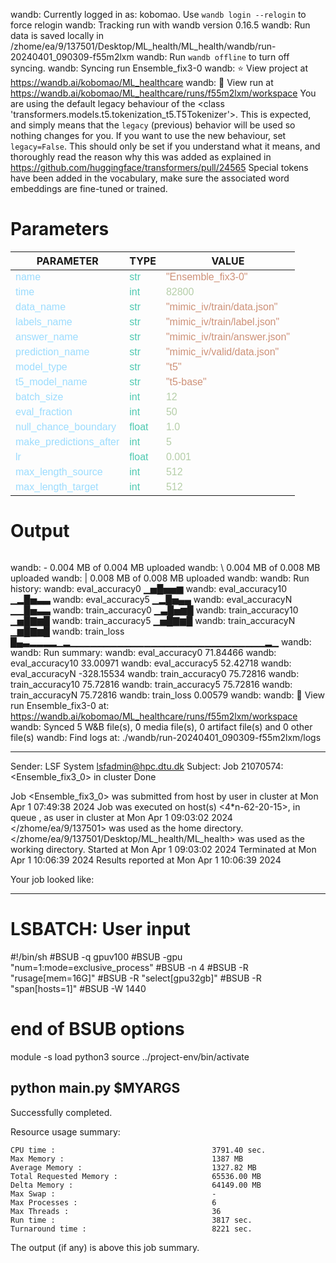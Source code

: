 wandb: Currently logged in as: kobomao. Use `wandb login --relogin` to force relogin
wandb: Tracking run with wandb version 0.16.5
wandb: Run data is saved locally in /zhome/ea/9/137501/Desktop/ML_health/ML_health/wandb/run-20240401_090309-f55m2lxm
wandb: Run `wandb offline` to turn off syncing.
wandb: Syncing run Ensemble_fix3-0
wandb: ⭐️ View project at https://wandb.ai/kobomao/ML_healthcare
wandb: 🚀 View run at https://wandb.ai/kobomao/ML_healthcare/runs/f55m2lxm/workspace
You are using the default legacy behaviour of the <class 'transformers.models.t5.tokenization_t5.T5Tokenizer'>. This is expected, and simply means that the `legacy` (previous) behavior will be used so nothing changes for you. If you want to use the new behaviour, set `legacy=False`. This should only be set if you understand what it means, and thoroughly read the reason why this was added as explained in https://github.com/huggingface/transformers/pull/24565
Special tokens have been added in the vocabulary, make sure the associated word embeddings are fine-tuned or trained.

<style>
c { color: #9cdcfe; font-family: 'Verdana', sans-serif;} /* VARIABLE */
d { color: #4EC9B0; font-family: 'Verdana', sans-serif;} /* CLASS */
e { color: #569cd6; font-family: 'Verdana', sans-serif;} /* BOOL */
f { color: #b5cea8; font-family: 'Verdana', sans-serif;} /* NUMBERS */
j { color: #ce9178; font-family: 'Verdana', sans-serif;} /* STRING */
k { font-family: 'Verdana', sans-serif;} /* SYMBOLS */
</style>

# Parameters

| PARAMETER         | TYPE              | VALUE             |
|-------------------|-------------------|-------------------|
| <c>name</c>       | <d>str</d>        | <j>"Ensemble_fix3-0"</j> |
| <c>time</c>       | <d>int</d>        | <f>82800</f>      |
| <c>data_name</c>  | <d>str</d>        | <j>"mimic_iv/train/data.json"</j> |
| <c>labels_name</c>| <d>str</d>        | <j>"mimic_iv/train/label.json"</j> |
| <c>answer_name</c>| <d>str</d>        | <j>"mimic_iv/train/answer.json"</j> |
| <c>prediction_name</c>| <d>str</d>        | <j>"mimic_iv/valid/data.json"</j> |
| <c>model_type</c> | <d>str</d>        | <j>"t5"</j>       |
| <c>t5_model_name</c>| <d>str</d>        | <j>"t5-base"</j>  |
| <c>batch_size</c> | <d>int</d>        | <f>12</f>         |
| <c>eval_fraction</c>| <d>int</d>        | <f>50</f>         |
| <c>null_chance_boundary</c>| <d>float</d>      | <f>1.0</f>        |
| <c>make_predictions_after</c>| <d>int</d>        | <f>5</f>          |
| <c>lr</c>         | <d>float</d>      | <f>0.001</f>      |
| <c>max_length_source</c>| <d>int</d>        | <f>512</f>        |
| <c>max_length_target</c>| <d>int</d>        | <f>512</f>        |

# Output

```
```
wandb: - 0.004 MB of 0.004 MB uploadedwandb: \ 0.004 MB of 0.008 MB uploadedwandb: | 0.008 MB of 0.008 MB uploadedwandb: 
wandb: Run history:
wandb:   eval_accuracy0 ▁▅█▅▅▆
wandb:  eval_accuracy10 ▁▂█▅▃▃
wandb:   eval_accuracy5 ▁▂█▅▄▄
wandb:   eval_accuracyN ▁▁█▅▃▃
wandb:  train_accuracy0 ▁▃█▅▆█
wandb: train_accuracy10 ▁▅█▇▆█
wandb:  train_accuracy5 ▁▅█▇▆█
wandb:  train_accuracyN ▁▆█▇▆█
wandb:       train_loss █▄▃▂▂▂▂▁▂▁▁▁▁▁▁▁▁▁▁▁▁▁▁▁▁▁▁▁▁▁▁▁▁▁▁▁▁▁▂▁
wandb: 
wandb: Run summary:
wandb:   eval_accuracy0 71.84466
wandb:  eval_accuracy10 33.00971
wandb:   eval_accuracy5 52.42718
wandb:   eval_accuracyN -328.15534
wandb:  train_accuracy0 75.72816
wandb: train_accuracy10 75.72816
wandb:  train_accuracy5 75.72816
wandb:  train_accuracyN 75.72816
wandb:       train_loss 0.00579
wandb: 
wandb: 🚀 View run Ensemble_fix3-0 at: https://wandb.ai/kobomao/ML_healthcare/runs/f55m2lxm/workspace
wandb: Synced 5 W&B file(s), 0 media file(s), 0 artifact file(s) and 0 other file(s)
wandb: Find logs at: ./wandb/run-20240401_090309-f55m2lxm/logs

------------------------------------------------------------
Sender: LSF System <lsfadmin@hpc.dtu.dk>
Subject: Job 21070574: <Ensemble_fix3_0> in cluster <dcc> Done

Job <Ensemble_fix3_0> was submitted from host <n-62-30-1> by user <s183914> in cluster <dcc> at Mon Apr  1 07:49:38 2024
Job was executed on host(s) <4*n-62-20-15>, in queue <gpuv100>, as user <s183914> in cluster <dcc> at Mon Apr  1 09:03:02 2024
</zhome/ea/9/137501> was used as the home directory.
</zhome/ea/9/137501/Desktop/ML_health/ML_health> was used as the working directory.
Started at Mon Apr  1 09:03:02 2024
Terminated at Mon Apr  1 10:06:39 2024
Results reported at Mon Apr  1 10:06:39 2024

Your job looked like:

------------------------------------------------------------
# LSBATCH: User input
#!/bin/sh
#BSUB -q gpuv100
#BSUB -gpu "num=1:mode=exclusive_process"
#BSUB -n 4
#BSUB -R "rusage[mem=16G]"
#BSUB -R "select[gpu32gb]"
#BSUB -R "span[hosts=1]"
#BSUB -W 1440
# end of BSUB options
module -s load python3
source ../project-env/bin/activate

python main.py $MYARGS
------------------------------------------------------------

Successfully completed.

Resource usage summary:

    CPU time :                                   3791.40 sec.
    Max Memory :                                 1387 MB
    Average Memory :                             1327.82 MB
    Total Requested Memory :                     65536.00 MB
    Delta Memory :                               64149.00 MB
    Max Swap :                                   -
    Max Processes :                              6
    Max Threads :                                36
    Run time :                                   3817 sec.
    Turnaround time :                            8221 sec.

The output (if any) is above this job summary.

